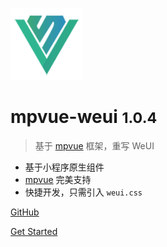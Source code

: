 ![logo](_img/mpvue-logo.png)
<!-- ![logo](_img/weui-logo.jpg) -->
# mpvue-weui <small>1.0.4</small>

> 基于 <a href="https://github.com/Meituan-Dianping/mpvue" style=" border-bottom:0;">mpvue</a> 框架，重写 WeUI

* 基于小程序原生组件
* [mpvue](https://github.com/Meituan-Dianping/mpvue) 完美支持
* 快捷开发，只需引入 `weui.css`

[GitHub](https://github.com/KuangPF/mpvue-weui)
<!-- [mpvue](https://github.com/Meituan-Dianping/mpvue) -->
[Get Started](#mpvue-weui)

